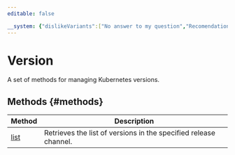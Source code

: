 ```yaml
---
editable: false

__system: {"dislikeVariants":["No answer to my question","Recomendations didn't help","The content doesn't match title","Other"]}
---
```



# Version
A set of methods for managing Kubernetes versions.

## Methods {#methods}
Method | Description
--- | ---
[list](list.md) | Retrieves the list of versions in the specified release channel.